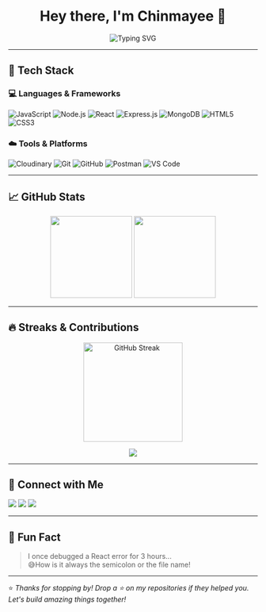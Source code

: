 <h1 align="center">Hey there, I'm Chinmayee 👋</h1>


<p align="center">
  <img src="https://readme-typing-svg.herokuapp.com?font=Fira+Code&pause=1000&color=00BFFF&width=435&lines=Crafting+clean+code+with+passion...;Always+learning+something+new!;Building+the+future+of+tech" alt="Typing SVG" />
</p>

---

## 🔧 Tech Stack

### 💻 Languages & Frameworks
![JavaScript](https://img.shields.io/badge/-JavaScript-F7DF1E?logo=javascript&logoColor=black&style=flat)
![Node.js](https://img.shields.io/badge/-Node.js-339933?logo=node.js&logoColor=white&style=flat)
![React](https://img.shields.io/badge/-React-61DAFB?logo=react&logoColor=black&style=flat)
![Express.js](https://img.shields.io/badge/-Express.js-000000?logo=express&logoColor=white&style=flat)
![MongoDB](https://img.shields.io/badge/-MongoDB-47A248?logo=mongodb&logoColor=white&style=flat)
![HTML5](https://img.shields.io/badge/-HTML5-E34F26?logo=html5&logoColor=white&style=flat)
![CSS3](https://img.shields.io/badge/-CSS3-1572B6?logo=css3&logoColor=white&style=flat)

### ☁️ Tools & Platforms
![Cloudinary](https://img.shields.io/badge/-Cloudinary-3448C5?logo=cloudinary&logoColor=white&style=flat)
![Git](https://img.shields.io/badge/-Git-F05032?logo=git&logoColor=white&style=flat)
![GitHub](https://img.shields.io/badge/-GitHub-181717?logo=github&logoColor=white&style=flat)
![Postman](https://img.shields.io/badge/-Postman-FF6C37?logo=postman&logoColor=white&style=flat)
![VS Code](https://img.shields.io/badge/-VSCode-007ACC?logo=visual-studio-code&logoColor=white&style=flat)

---

## 📈 GitHub Stats

<p align="center">
  <img src="https://github-readme-stats.vercel.app/api?username=chinmayee-cj&show_icons=true&theme=radical&border_radius=12" height="165">
  <img src="https://github-readme-stats.vercel.app/api/top-langs/?username=chinmayee-cj&layout=compact&theme=radical&border_radius=12" height="165">
</p>

---

## 🔥 Streaks & Contributions

<p align="center">
  <img src="https://streak-stats.demolab.com?user=chinmayee-cj&theme=radical&date_format=M%20j%5B%2C%20Y%5D" alt="GitHub Streak" height="200"/>
</p>

<p align="center">
  <img src="https://github-profile-summary-cards.vercel.app/api/cards/profile-details?username=chinmayee-cj&theme=radical" />
</p>

---

## 💬 Connect with Me

<p>
  <a href="mailto:chinmayeecj21@gmail.com"><img src="https://img.shields.io/badge/-Gmail-D14836?style=flat&logo=gmail&logoColor=white"/></a>
  <a href="https://www.linkedin.com/in/chinmayee-c-j-ab496025b/"><img src="https://img.shields.io/badge/-LinkedIn-0077B5?style=flat&logo=linkedin&logoColor=white"/></a>
  <a href="https://github.com/chinmayee-cj"><img src="https://img.shields.io/badge/-GitHub-181717?style=flat&logo=github&logoColor=white"/></a>
</p>

---

## 📌 Fun Fact

> I once debugged a React error for 3 hours...  
>  😅How is it always the semicolon or the file name!
---

⭐ *Thanks for stopping by! Drop a ⭐ on my repositories if they helped you. Let's build amazing things together!*
